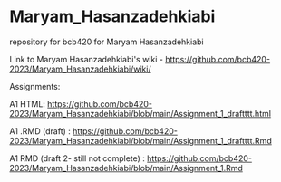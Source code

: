 # Maryam_Hasanzadehkiabi
repository for bcb420 for Maryam Hasanzadehkiabi


Link to Maryam Hasanzadehkiabi's wiki - https://github.com/bcb420-2023/Maryam_Hasanzadehkiabi/wiki/

Assignments:

A1	HTML: https://github.com/bcb420-2023/Maryam_Hasanzadehkiabi/blob/main/Assignment_1_draftttt.html

A1 .RMD (draft) : https://github.com/bcb420-2023/Maryam_Hasanzadehkiabi/blob/main/Assignment_1_draftttt.Rmd

A1 RMD (draft 2- still not complete) : https://github.com/bcb420-2023/Maryam_Hasanzadehkiabi/blob/main/Assignment_1.Rmd


